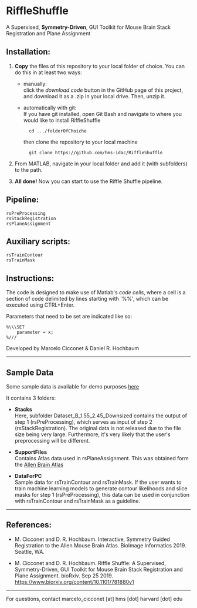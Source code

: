 # RiffleShuffle
A Supervised, **Symmetry-Driven**, GUI Toolkit for Mouse Brain Stack Registration and Plane Assignment

## Installation:

1. **Copy** the files of this repository to your local folder of choice. You can do this in at least two ways:
    * manually:  
    click the *download code* button in the GitHub page of this project, and download it as a .zip in your local drive.
    Then, unzip it.

    * automatically with git:  
    If you have git installed, open Git Bash and navigate to where you would like to install RiffleShuffle

            cd .../folderOfChoiche 
    
        then clone the repository to your local machine
            
            git clone https://github.com/hms-idac/RiffleShuffle

2. From MATLAB, navigate in your local folder and add it (with subfolders) to the path.

3. **All done!** Now you can start to use the Riffle Shuffle pipeline.


## Pipeline:

    rsPreProcessing
    rsStackRegistration
    rsPlaneAssignment


## Auxiliary scripts:

    rsTrainContour
    rsTrainMask

## Instructions:

The code is designed to make use of Matlab's *code cells*,
where a cell is a section of code delimited by lines starting with '%%',
which can be executed using CTRL+Enter.


Parameters that need to be set are indicated like so:

    %\\\SET
        parameter = x;
    %///


Developed by Marcelo Cicconet & Daniel R. Hochbaum

-----
## Sample Data

Some sample data is available for demo purposes [here](https://www.dropbox.com/s/wta56buh23nvz4c/RiffleShuffle.zip?dl=0)

It contains 3 folders:

* **Stacks**  
    Here, subfolder Dataset_B_1.55_2.45_Downsized contains the output
    of step 1 (rsPreProcessing), which serves as input of step 2 (rsStackRegistration).
    The original data is not released due to the file size being very large.
    Furthermore, it's very likely that the user's preprocessing will be different.
    
* **SupportFiles**  
    Contains Atlas data used in rsPlaneAssignment. 
    This was obtained form the [Allen Brain Atlas](https://mouse.brain-map.org/)

* **DataForPC**  
    Sample data for rsTrainContour and rsTrainMask.
    If the user wants to train machine learning models to generate contour likelihoods
    and slice masks for step 1 (rsPreProcessing), this data can be used in conjunction
    with rsTrainContour and rsTrainMask as a guideline.

-----
## References:

* M. Cicconet and D. R. Hochbaum.
Interactive, Symmetry Guided Registration to the Allen Mouse Brain Atlas.
BioImage Informatics 2019. Seattle, WA.

* M. Cicconet and D. R. Hochbaum.
Riffle Shuffle: A Supervised, Symmetry-Driven, GUI Toolkit for Mouse Brain Stack Registration and Plane Assignment.
bioRxiv. Sep 25 2019. https://www.biorxiv.org/content/10.1101/781880v1

-----

For questions, contact marcelo_cicconet [at] hms [dot] harvard [dot] edu
